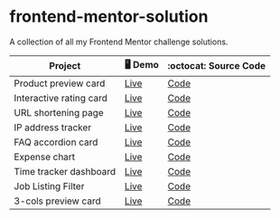 # frontend-mentor-solution
A collection of all my Frontend Mentor challenge solutions.


| Project     |  🖥 Demo       | :octocat: Source Code  |
| ----------- | ----------- | ----------- |
| Product preview card  |  [Live](https://frontendmentor-product-preview-card.netlify.app)  | [Code](https://github.com/Annie-Chien/frontend-mentor-solution/tree/product-preview-card) |
| Interactive rating card | [Live](https://fementor-rating-card.netlify.app) | [Code](https://github.com/Annie-Chien/frontend-mentor-solution/tree/interactive-rating-card)|
| URL shortening page | [Live](https://fementor-url-shortening-page.netlify.app) | [Code](https://github.com/Annie-Chien/frontend-mentor-solution/tree/url-shortening-page)
| IP address tracker | [Live](https://fementor-ip-address-tracker.netlify.app) | [Code](https://github.com/Annie-Chien/frontend-mentor-solution/tree/ip-address-tracker)
| FAQ accordion card | [Live](https://fementor-accordion-faq.netlify.app) | [Code](https://github.com/Annie-Chien/frontend-mentor-solution/tree/faq-accordion-card)|
| Expense chart | [Live](https://fementor-expense-chart.netlify.app) | [Code](https://github.com/Annie-Chien/frontend-mentor-solution/tree/expense-chart) |
| Time tracker dashboard | [Live](https://fementor-time-tracker.netlify.app) | [Code](https://github.com/Annie-Chien/frontend-mentor-solution/tree/time-tracker-dashboard) |
| Job Listing Filter | [Live](https://fementor-job-listings.netlify.app) | [Code](https://github.com/Annie-Chien/frontend-mentor-solution/tree/job-listings-filter)|
| 3-cols preview card | [Live](https://fementor-preview-card.netlify.app) | [Code](https://github.com/Annie-Chien/frontend-mentor-solution/tree/3cols-preview-card)|
